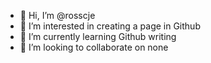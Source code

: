 - 👋 Hi, I’m @rosscje
- 👀 I’m interested in creating a page in Github
- 🌱 I’m currently learning Github writing
- 💞️ I’m looking to collaborate on none

<!---
rosscje/rosscje is a ✨ special ✨ repository because its `README.md` (this file) appears on your GitHub profile.
You can click the Preview link to take a look at your changes.
--->

